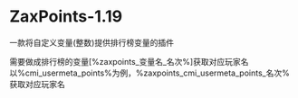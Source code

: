 # ZaxPoints-1.19
一款将自定义变量(整数)提供排行榜变量的插件
  
需要做成排行榜的变量[%zaxpoints_变量名_名次%]获取对应玩家名
以%cmi_usermeta_points%为例，%zaxpoints_cmi_usermeta_points_名次% 获取对应玩家名
